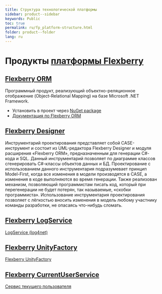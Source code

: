 ```yaml
---
title: Структура технологической платформы
sidebar: product--sidebar
keywords: Public
toc: true
permalink: ru/fp_platform-structure.html
folder: product--folder
lang: ru
---
```


# Продукты [платформы Flexberry](http://flexberry.net)

## [Flexberry ORM](fo_flexberry-orm.html)
Программный продукт, реализующий объектно-реляционное отображение (Object-Relational Mapping) на базе Microsoft .NET Framework.

* Установить в проект через [NuGet package](https://www.nuget.org/packages/NewPlatform.Flexberry.ORM)
* [Документация по Flexberry ORM](fo_flexberry-orm.html)

## [Flexberry Designer](fd_landing_page.html)
Инструментарий проектирования представляет собой CASE-инструмент и состоит из UML-редактора Flexberry Designer и модуля расширения «Flexberry ORM», предназначенным для генерации C#-кода и SQL. Данный инструментарий позволяет по диаграмме классов сгенерировать C#-классы объектов данных и БД. Проектирование с использованием данного инструментария подразумевает принцип Model-First, когда все изменения в модели производятся в CASE, а изменения в коде выполняются во время генерации. Также реализован механизм, позволяющий программистам писать код, который при перегенерации не будет потерян, так называемые, «скобки программиста». Использование инструментария проектирования позволяет с лёгкостью вносить изменения в модель любому участнику команды разработки, не опасаясь что-нибудь сломать.

## [Flexberry LogService](log-service-log4net.html)
[LogService (log4net)](log-service-log4net.html)

## [Flexberry UnityFactory](fo_unity-factory.html)
[Flexberry UnityFactory](fo_unity-factory.html)

## [Flexberry CurrentUserService](fo_current-user-service.html)
[Сервис текущего пользователя](fo_current-user-service.html)
